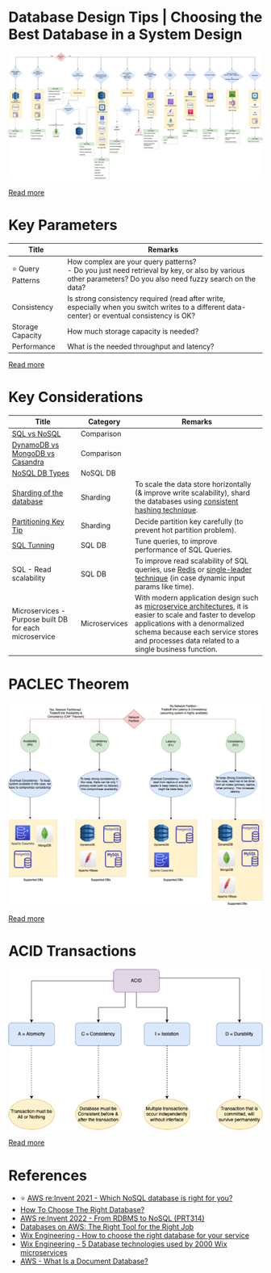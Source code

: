 # Database Design Tips | Choosing the Best Database in a System Design

![](3_DatabaseServices/DecideDatabase.drawio.png)

[Read more](https://www.youtube.com/watch?v=cODCpXtPHbQ)

# Key Parameters

| Title                  | Remarks                                                                                                                                                        |
|------------------------|----------------------------------------------------------------------------------------------------------------------------------------------------------------|
| :star: Query Patterns  | How complex are your query patterns? <br/>- Do you just need retrieval by key, or also by various other parameters? Do you also need fuzzy search on the data? |
| Consistency            | Is strong consistency required (read after write, especially when you switch writes to a different data-center) or eventual consistency is OK?                 |
| Storage Capacity       | How much storage capacity is needed?                                                                                                                           |
| Performance            | What is the needed throughput and latency?                                                                                                                     |

[Read more](https://medium.com/wix-engineering/how-to-choose-the-right-database-for-your-service-97b1670c5632)

# Key Considerations

| Title                                                                                                | Category      | Remarks                                                                                                                                                                                                                                                                      |
|------------------------------------------------------------------------------------------------------|---------------|------------------------------------------------------------------------------------------------------------------------------------------------------------------------------------------------------------------------------------------------------------------------------|
| [SQL vs NoSQL](3_DatabaseServices/SQLvsNoSQL/Readme.md)                                                     | Comparison    |                                                                                                                                                                                                                                                                              |
| [DynamoDB vs MongoDB vs Casandra](3_DatabaseServices/NoSQL-Databases/DynamoDBVsMongoDBVsCasandra.md) | Comparison    |                                                                                                                                                                                                                                                                              |
| [NoSQL DB Types](3_DatabaseServices/NoSQL-Databases/Readme.md)                                       | NoSQL DB      |                                                                                                                                                                                                                                                                              |
| [Sharding of the database](3_DatabaseServices/Glossaries/PartitioningSharding/Readme.md)             | Sharding      | To scale the data store horizontally (& improve write scalability), shard the databases using [consistent hashing technique](3_DatabaseServices/Glossaries/PartitioningSharding/ConsistentHashing.md).                                                                       |
| [Partitioning Key Tip](3_DatabaseServices/Glossaries/PartitioningSharding/PartitionKeyTips.md)       | Sharding      | Decide partition key carefully (to prevent hot partition problem).                                                                                                                                                                                                           |
| [SQL Tunning](3_DatabaseServices/SQL-Databases/SQLTuning.md)                                         | SQL DB        | Tune queries, to improve performance of SQL Queries.                                                                                                                                                                                                                         |
| SQL - Read scalability                                                                               | SQL DB        | To improve read scalability of SQL queries, use [Redis](3_DatabaseServices/In-Memory-DB/Redis) or [single-leader technique](3_DatabaseServices/Glossaries/Consistency&Replication/SingleLeaderReplication.md) (in case dynamic input params like time).                      |
| Microservices - Purpose built DB for each microservice                                               | Microservices | With modern application design such as [microservice architectures](4_MicroServicesSOA/Readme.md), it is easier to scale and faster to develop applications with a denormalized schema because each service stores and processes data related to a single business function. |

# PACLEC Theorem

![](3_DatabaseServices/Glossaries/PACELCTheorem/PACELC_Diagram.drawio.png)

[Read more](3_DatabaseServices/Glossaries/PACELCTheorem/Readme.md)

# ACID Transactions

![](3_DatabaseServices/Glossaries/ACIDTransactions/assets/ACID_Property_DBMS.drawio.png)

[Read more](3_DatabaseServices/Glossaries/ACIDTransactions/Readme.md)

# References
- :star: [AWS re:Invent 2021 - Which NoSQL database is right for you?](https://www.youtube.com/watch?v=ivBaro-8PhI)
- [How To Choose The Right Database?](https://www.youtube.com/watch?v=kkeFE6iRfMM)
- [AWS re:Invent 2022 - From RDBMS to NoSQL (PRT314)](https://www.youtube.com/watch?v=eEENrNKxCdw)
- [Databases on AWS: The Right Tool for the Right Job](https://www.youtube.com/watch?v=WE8N5BU5MeI&t=3710s)
- [Wix Engineering - How to choose the right database for your service](https://medium.com/wix-engineering/how-to-choose-the-right-database-for-your-service-97b1670c5632)
- [Wix Engineering - 5 Database technologies used by 2000 Wix microservices](https://medium.com/wix-engineering/5-database-technologies-used-by-2000-wix-microservices-e4769638b8c3)
- [AWS - What Is a Document Database?](https://aws.amazon.com/nosql/document/)